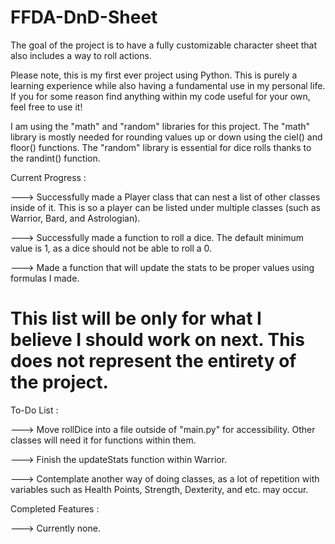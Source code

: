 # FFDA-DnD-Sheet
The goal of the project is to have a fully customizable character sheet that also includes a way to roll actions.

Please note, this is my first ever project using Python. This is purely a learning experience while also having a fundamental use in my personal life. If you for some reason find anything within my code useful for your own, feel free to use it!



I am using the "math" and "random" libraries for this project. The "math" library is mostly needed for rounding values up or down using the ciel() and floor() functions. The "random" library is essential for dice rolls thanks to the randint() function.



Current Progress :

---> Successfully made a Player class that can nest a list of other classes inside of it. This is so a player can be listed under multiple classes (such as Warrior, Bard, and Astrologian).

---> Successfully made a function to roll a dice. The default minimum value is 1, as a dice should not be able to roll a 0.

---> Made a function that will update the stats to be proper values using formulas I made.



# This list will be only for what I believe I should work on next. This does not represent the entirety of the project.
To-Do List :

---> Move rollDice into a file outside of "main.py" for accessibility. Other classes will need it for functions within them.

---> Finish the updateStats function within Warrior.

---> Contemplate another way of doing classes, as a lot of repetition with variables such as Health Points, Strength, Dexterity, and etc. may occur.

Completed Features :

---> Currently none.
